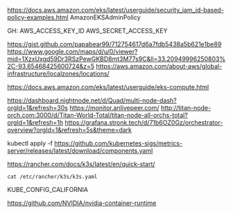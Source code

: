 https://docs.aws.amazon.com/eks/latest/userguide/security_iam_id-based-policy-examples.html
AmazonEKSAdminPolicy

GH:
AWS_ACCESS_KEY_ID
AWS_SECRET_ACCESS_KEY

https://gist.github.com/papabear99/712754617d6a7fdb5438a5b621e1be89
https://www.google.com/maps/d/u/0/viewer?mid=1XzxUxgd59Dr3RSzPewGKBD8mt3M77s9C&ll=33.20949996250803%2C-93.65468425600724&z=5
https://aws.amazon.com/about-aws/global-infrastructure/localzones/locations/

https://docs.aws.amazon.com/eks/latest/userguide/eks-compute.html

https://dashboard.nightnode.net/d/Quad/multi-node-dash?orgId=1&refresh=30s
https://monitor.anlivepeer.com/
http://titan-node-orch.com:3000/d/Titan-World-Total/titan-node-all-orchs-total?orgId=1&refresh=1h
https://grafana.stronk.tech/d/71b6OZ0Gz/orchestrator-overview?orgId=1&refresh=5s&theme=dark

kubectl apply -f https://github.com/kubernetes-sigs/metrics-server/releases/latest/download/components.yaml



https://rancher.com/docs/k3s/latest/en/quick-start/

```
cat /etc/rancher/k3s/k3s.yaml
```

KUBE_CONFIG_CALIFORNIA

https://github.com/NVIDIA/nvidia-container-runtime